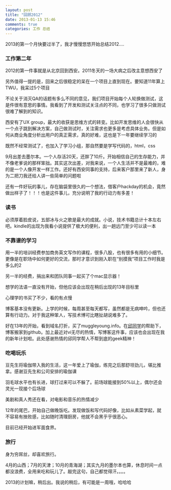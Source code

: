 ```yaml
---
layout: post
title: "回顾2012"
date: 2013-01-13 15:46
comments: true
categories: 工作 总结
---
```



2013的第一个月快要过半了，我才慢慢悠悠开始总结2012….

### 工作第二年

2012的第一件事就是从北京回到西安。2011冬天的一场大病之后改主意想西安了

另外值得一提的是，回来之后很稳定的呆在一个项目上直到现在。要知道11年算上TWU，我呆过5个项目

不论关于消灭QA的话题有多么不同的意见，我们项目开始每个人轮换做测试，这是件很有意思的事情。我看到了开发和测试关注点的不同，也学习了很多只做测试很难了解到的知识。

西安有了UX group，最大的收获是思维方式的转变。比如开发思维的人会很快从一个点子跳到解决方案，自己做测试时，关注需求也更多是考虑具体业务。但是如何从商业角度分析出用户的真正需求，真的好难，这也是下一年要继续学习的

既然不经常测试了，也加入了学习小组，那自然要是学写代码的，html，css

9月出差去墨尔本。一个人存活20天，还胖了10斤。开始相信自己的生存能力，并不像老爹说的那样笨拙。其实这次出差，对我来说，一个人生活并不是最难的，难的是一个人像开发一样工作。还好有西安同事的支持，后来客户那里来了新人，身为二把刀我还给人讲一些简单的问题啦

还有一件好玩的事儿，存在脑袋里很久的一个想法，借客户hackday的机会，竟然做出样子了！！！也是这件事儿，充分说明了我的行动力有多差！

### 读书

必须厚着脸皮说，五部冰与火之歌是最大的成就。小说，技术书籍总计十本左右吧。kindle的出现为我看小说提供了极大的便利，出一趟远门至少可以读一本

### 不靠谱的学习

用一半的培训经费参加商务英文写作的课程，很多八股，也有很多有用的小细节。更像是在职场中如何更好的交流，那时才意识到刚入职在“别摸我”项目工作时我是多么的2

另一半的经费，捐出来和团队同事一起买了个mac显示器！

想学的法语一直没有开始，但他应该会出现在稍后出现的13年目标里

心理学的书买了不少，看的有点慢

博客基本没有更新。上学的时候，每周甚至每天都写，虽然都是无病呻吟，但也还算有行动力。对于我这种笨人，写技术博可比瞎扯胡说难多了。

好在13年的开始，看到域名打折，买了muggleyoung.info。在[邱同学](http://icodeit.org/)的帮助下，博客搬家到github。加上最近对vi无尽的热情，写博客这件事，应该也会出现在我的新年计划啦。此处感谢热情的邱同学帮人不帮到底的geek精神！

### 吃喝玩乐

豆先生将瑜伽带入我的生活，这一年爱上了瑜伽，练完之后那舒坦劲儿，堪比推拿。感谢豆先生和公司安排的瑜伽课

羽毛球水平也有长进，球打过来可以不躲了。前场球能接到50%以上，偶尔还会灵光一现接个后场球

美剧和真人秀还在看，对电影和音乐的热情减少

12年的尾巴，开始自己做晚饭吃。发现做饭和写代码好像，比如从素菜学起，就不容易有挫败感，比如随时清理厨房，他就不会黑乎乎很恶心。

目前已经开始进军面食界。

### 旅行

身为穷屌丝，却喜欢旅行。

4月的山西；7月的天津；10月的青海湖；其实九月的墨尔本也算，休息时间一点都没浪费，全用来吃和玩儿了。敲完这句，自己都觉得汗。。。。


2013的计划嘛，稍后出。我说的稍后，有可能是一周哦，哈哈哈
